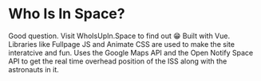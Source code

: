 # Who Is In Space?

Good question. Visit WhoIsUpIn.Space to find out 😁
Built with Vue. Libraries like Fullpage JS and Animate CSS are used to make the site interatcive and fun. Uses the Google Maps API and the Open Notify Space API to get the real time overhead position of the ISS along with the astronauts in it.

